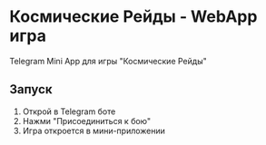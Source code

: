 # Космические Рейды - WebApp игра

Telegram Mini App для игры "Космические Рейды"

## Запуск
1. Открой в Telegram боте
2. Нажми "Присоединиться к бою"
3. Игра откроется в мини-приложении
